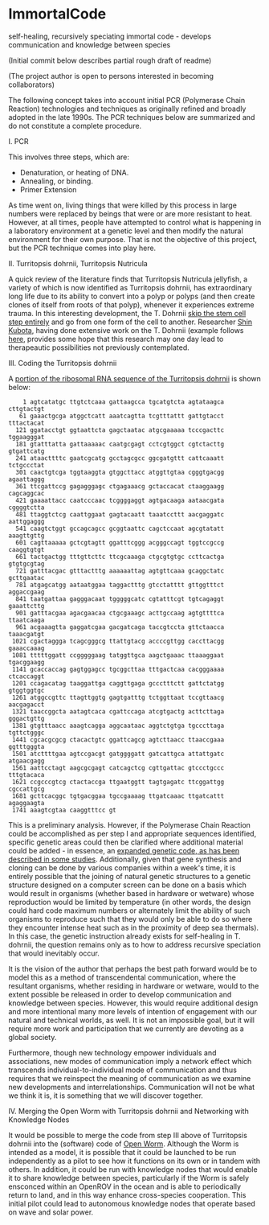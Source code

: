 ImmortalCode
============

self-healing, recursively speciating immortal code - develops communication and knowledge between species


(Initial commit below describes partial rough draft of readme)

(The project author is open to persons interested in becoming collaborators)

The following concept takes into account initial PCR (Polymerase Chain Reaction) technologies and techniques as originally refined and
broadly adopted in the late 1990s.  The PCR techniques below are summarized and do not constitute a complete procedure. 

I.  PCR

This involves three steps, which are:

- Denaturation, or heating of DNA.
- Annealing, or binding.
- Primer Extension 

As time went on, living things that were killed by this process in large numbers were replaced by beings that were or are more resistant to
heat. However, at all times, people have attempted to control what is happening in a laboratory environment at a genetic level and then modify the natural environment for their own purpose.  That is not the objective of this project, but the PCR technique comes into play here.

II.  Turritopsis dohrnii, Turritopsis Nutricula

A quick review of the literature finds that Turritopsis Nutricula jellyfish, a variety of which is now identified as Turritopsis dohrnii, has extraordinary long life due to its ability to convert into a polyp or polyps (and then create clones of itself from roots of that polyp), whenever it experiences extreme trauma.  In this interesting development, the T. Dohrnii [skip the stem cell step entirely](http://singularityhub.com/2011/04/25/immortal-jellyfish-provides-clues-for-regenerative-medicine/) and go from one form of the cell to another.  Researcher [Shin Kubota](http://www.seto.kais.kyoto-u.ac.jp/shinkubo/shinkubo_home/index_en.html), having done extensive work on the T. Dohrnii (example follows [here](http://www.benikurage.com/jp/2011biogeography.pdf), provides some hope that this research may one day lead to 
therapeautic possibilities not previously contemplated.

III.  Coding the Turritopsis dohrnii

A [portion of the ribosomal RNA sequence of the Turritopsis dohrnii](http://www.ncbi.nlm.nih.gov/nuccore/EU272638.1) is shown below:

        1 agtcatatgc ttgtctcaaa gattaagcca tgcatgtcta agtataagca cttgtactgt
       61 gaaactgcga atggctcatt aaatcagtta tcgtttattt gattgtacct tttactacat
      121 ggatacctgt ggtaattcta gagctaatac atgcgaaaaa tcccgacttc tggaagggat
      181 gtatttatta gattaaaaac caatgcgagt cctcgtggct cgtctacttg gtgattcatg
      241 ataacttttc gaatcgcatg gcctagcgcc ggcgatgttt cattcaaatt tctgccctat
      301 caactgtcga tggtaaggta gtggcttacc atggttgtaa cgggtgacgg agaattaggg
      361 ttcgattccg gagagggagc ctgagaaacg gctaccacat ctaaggaagg cagcaggcac
      421 gaaaattacc caatcccaac tcggggaggt agtgacaaga aataacgata cggggtctta
      481 ttaggtctcg caattggaat gagtacaatt taaatccttt aacgaggatc aattggaggg
      541 caagtctggt gccagcagcc gcggtaattc cagctccaat agcgtatatt aaagttgttg
      601 cagttaaaaa gctcgtagtt ggatttcggg acgggccagt tggtccgccg caaggtgtgt
      661 tactgactgg tttgttcttc ttcgcaaaga ctgcgtgtgc ccttcactga gtgtgcgtag
      721 gatttacgac gtttactttg aaaaaattag agtgttcaaa gcaggctatc gcttgaatac
      781 atgagcatgg aataatggaa taggactttg gtcctatttt gttggtttct aggaccgaag
      841 taatgattaa gagggacaat tgggggcatc cgtatttcgt tgtcagaggt gaaattcttg
      901 gatttacgaa agacgaacaa ctgcgaaagc acttgccaag agtgttttca ttaatcaaga
      961 acgaaagtta gaggatcgaa gacgatcaga taccgtccta gttctaacca taaacgatgt
     1021 cgactaggga tcagcgggcg ttattgtacg accccgttgg caccttacgg gaaaccaaag
     1081 tttttggatt ccgggggaag tatggttgca aagctgaaac ttaaaggaat tgacggaagg
     1141 gcaccaccag gagtggagcc tgcggcttaa tttgactcaa cacgggaaaa ctcaccaggt
     1201 ccagacatag taaggattga caggttgaga gccctttctt gattctatgg gtggtggtgc
     1261 atggccgttc ttagttggtg gagtgatttg tctggttaat tccgttaacg aacgagacct
     1321 taaccggcta aatagtcaca cgattccaga atcgtgactg acttcttaga gggactgttg
     1381 gtgtttaacc aaagtcagga aggcaataac aggtctgtga tgcccttaga tgttctgggc
     1441 cgcacgcgcg ctacactgtc ggattcagcg agtcttaacc ttaaccgaaa ggtttgggta
     1501 atcttttgaa agtccgacgt gatggggatt gatcattgca attattgatc atgaacgagg
     1561 aattcctagt aagcgcgagt catcagctcg cgttgattac gtccctgccc tttgtacaca
     1621 ccgcccgtcg ctactaccga ttgaatggtt tagtgagatc ttcggattgg cgccattgcg
     1681 gcttcacggc tgtgacggaa tgccgaaaag ttgatcaaac ttgatcattt agaggaagta
     1741 aaagtcgtaa caaggtttcc gt

This is a preliminary analysis. However, if the Polymerase Chain Reaction could be accomplished as per step I and appropriate sequences
identified, specific genetic areas could then be clarified where additional material could be added - in essence, an [expanded genetic
code, as has been described in some studies](http://www.pnas.org/content/101/20/7566.abstract).  Additionally, given that gene synthesis and
cloning can be done by various companies within a week's time, it is entirely possible that the joining of natural genetic structures to a genetic structure designed on a computer screen can be done on a basis which would result in organisms (whether based in hardware or wetware) whose reproduction would be limited by temperature (in other words, the design could hard code maximum numbers or alternately limit the ability of such organisms to reproduce such that they would only be able to do so where they encounter intense heat such as in the proximity of deep sea thermals).  In this case, the genetic instruction already exists for self-healing in T. dohrnii, the question remains only as to how to address recursive speciation that would inevitably occur.

It is the vision of the author that perhaps the best path forward would be to model this as a method of transcendental communication,
where the resultant organisms, whether residing in hardware or wetware, would to the extent possible be released in order to 
develop communication and knowledge between species.   However, this would require additional design and more intentional many more levels
of intention of engagement with our natural and technical worlds, as well.  It is not an impossible goal, but it will require more work and 
participation that we currently are devoting as a global society.

Furthermore, though new technology empower individuals and associations, new modes of communication imply a network effect which transcends individual-to-individual mode of communication and thus requires that we reinspect the meaning of communication as we examine new developments
and interrelationships.  Communication will not be what we think it is, it is something that we will discover together.

IV.  Merging the Open Worm with Turritopsis dohrnii and Networking with Knowledge Nodes

It would be possible to merge the code from step III above of Turritopsis dohrnii into the (software) code of [Open Worm](https://github.com/ABISprotocol/OpenWorm). Although the Worm is intended as a model, it is possible that it could be launched to be run independently as a pilot to see how it functions on its own or in tandem with others.  In addition, it could be run with knowledge nodes that would enable it to share knowledge between species, particularly if the Worm is safely ensconced within an OpenROV in the ocean and is able to periodically return to land, and in this way enhance cross-species cooperation.  This initial pilot could lead to autonomous knowledge nodes that operate based on wave and solar power.






